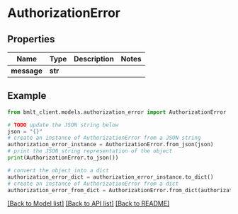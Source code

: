 # AuthorizationError


## Properties

Name | Type | Description | Notes
------------ | ------------- | ------------- | -------------
**message** | **str** |  | 

## Example

```python
from bmlt_client.models.authorization_error import AuthorizationError

# TODO update the JSON string below
json = "{}"
# create an instance of AuthorizationError from a JSON string
authorization_error_instance = AuthorizationError.from_json(json)
# print the JSON string representation of the object
print(AuthorizationError.to_json())

# convert the object into a dict
authorization_error_dict = authorization_error_instance.to_dict()
# create an instance of AuthorizationError from a dict
authorization_error_from_dict = AuthorizationError.from_dict(authorization_error_dict)
```
[[Back to Model list]](../README.md#documentation-for-models) [[Back to API list]](../README.md#documentation-for-api-endpoints) [[Back to README]](../README.md)


